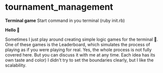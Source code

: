 # tournament_management

**Terminal game**
Start command in you terminal (ruby init.rb)

**Hello 👋** 

Sometimes I just play around creating simple logic games for the terminal 🥳. One of these games is the Leaderboard, which simulates the process of playing as if you were playing for real. Yes, the whole process is not fully covered here. But you can discuss it with me at any time. Each idea has its own taste and color) I didn't try to set the boundaries clearly, but I like the scalability.
